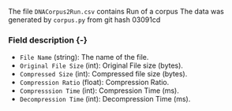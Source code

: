 The file `DNACorpus2Run.csv` contains Run of a corpus
The data was generated by `corpus.py` from git hash 03091cd


### Field description {-}

  * `File Name` (string): The name of the file.
  * `Original File Size` (int): Original File size (bytes).
  * `Compressed Size` (int): Compressed file size (bytes).
  * `Compression Ratio` (float): Compression Ratio.
  * `Compresssion Time` (int): Compression Time (ms).
  * `Decompression Time` (int): Decompression Time (ms).
